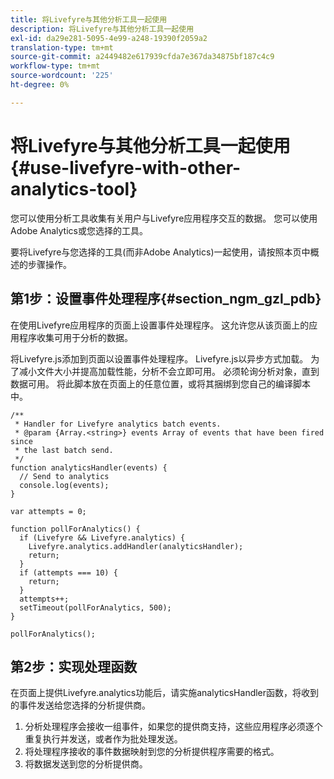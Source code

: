 ```yaml
---
title: 将Livefyre与其他分析工具一起使用
description: 将Livefyre与其他分析工具一起使用
exl-id: da29e281-5095-4e99-a248-19390f2059a2
translation-type: tm+mt
source-git-commit: a2449482e617939cfda7e367da34875bf187c4c9
workflow-type: tm+mt
source-wordcount: '225'
ht-degree: 0%

---
```


# 将Livefyre与其他分析工具一起使用{#use-livefyre-with-other-analytics-tool}

您可以使用分析工具收集有关用户与Livefyre应用程序交互的数据。 您可以使用Adobe Analytics或您选择的工具。

要将Livefyre与您选择的工具(而非Adobe Analytics)一起使用，请按照本页中概述的步骤操作。

## 第1步：设置事件处理程序{#section_ngm_gzl_pdb}

在使用Livefyre应用程序的页面上设置事件处理程序。 这允许您从该页面上的应用程序收集可用于分析的数据。

将Livefyre.js添加到页面以设置事件处理程序。 Livefyre.js以异步方式加载。 为了减小文件大小并提高加载性能，分析不会立即可用。 必须轮询分析对象，直到数据可用。 将此脚本放在页面上的任意位置，或将其捆绑到您自己的编译脚本中。

```
/** 
 * Handler for Livefyre analytics batch events. 
 * @param {Array.<string>} events Array of events that have been fired since 
 * the last batch send. 
 */ 
function analyticsHandler(events) { 
  // Send to analytics 
  console.log(events); 
} 
 
var attempts = 0; 
 
function pollForAnalytics() { 
  if (Livefyre && Livefyre.analytics) { 
    Livefyre.analytics.addHandler(analyticsHandler); 
    return; 
  } 
  if (attempts === 10) { 
    return; 
  } 
  attempts++; 
  setTimeout(pollForAnalytics, 500); 
} 
 
pollForAnalytics(); 
```

## 第2步：实现处理函数

在页面上提供Livefyre.analytics功能后，请实施analyticsHandler函数，将收到的事件发送给您选择的分析提供商。

1. 分析处理程序会接收一组事件，如果您的提供商支持，这些应用程序必须逐个重复执行并发送，或者作为批处理发送。
1. 将处理程序接收的事件数据映射到您的分析提供程序需要的格式。
1. 将数据发送到您的分析提供商。
